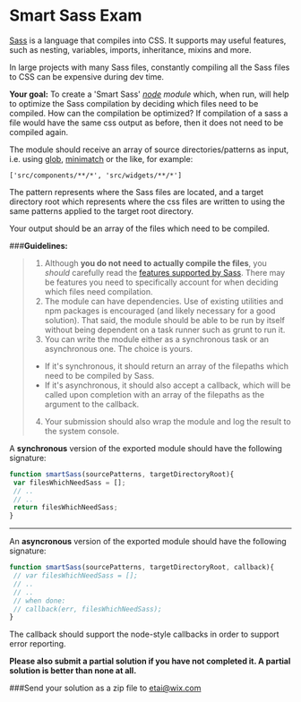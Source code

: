 Smart Sass Exam
===============

[Sass](http://sass-lang.com/) is a language that compiles into CSS. 
It supports may useful features, such as nesting, variables, imports, inheritance, mixins and more. 

In large projects with many Sass files, constantly compiling all the Sass files to CSS can be expensive during dev time.

**Your goal:** To create a 'Smart Sass' *[node](http://nodejs.org/) module* which, when run, will help to optimize the Sass compilation by deciding which files need to be compiled.
How can the compilation be optimized? If compilation of a sass a file would have the same css output as before, then it does not need to be compiled again.

The module should receive an array of source directories/patterns as input, i.e. using [glob](https://github.com/isaacs/node-glob), [minimatch](https://github.com/isaacs/minimatch) or the like, for example:
```
['src/components/**/*', 'src/widgets/**/*']
```
The pattern represents where the Sass files are located, and a target directory root which represents where the css files are written to using the same patterns applied to the target root directory.

Your output should be an array of the files which need to be compiled.

###**Guidelines:**

>1. Although **you do not need to actually compile the files**, you *should* carefully read the [features supported by Sass](http://sass-lang.com/guide). 
>There may be features you need to specifically account for when deciding which files need compilation.
>2. The module can have dependencies. Use of existing utilities and npm packages is encouraged (and likely necessary for a good solution). 
>That said, the module should be able to be run by itself without being dependent on a task runner such as grunt to run it.
>3. You can write the module either as a synchronous task or an asynchronous one. The choice is yours.
>  * If it's synchronous, it should return an array of the filepaths which need to be compiled by Sass.
>  * If it's asynchronous, it should also accept a callback, which will be called upon completion with an array of the filepaths as the argument to the callback.
> 4. Your submission should also wrap the module and log the result to the system console.

A **synchronous** version of the exported module should have the following signature:
```js
function smartSass(sourcePatterns, targetDirectoryRoot){
 var filesWhichNeedSass = [];
 // .. 
 // ..
 return filesWhichNeedSass;
}

```
-----
An **asyncronous** version of the exported module should have the following signature:
```js
function smartSass(sourcePatterns, targetDirectoryRoot, callback){
 // var filesWhichNeedSass = [];
 // ..
 // ..
 // when done:
 // callback(err, filesWhichNeedSass);
}
```
The callback should support the node-style callbacks in order to support error reporting.


**Please also submit a partial solution if you have not completed it. A partial solution is better than none at all.**

###Send your solution as a zip file to etai@wix.com

